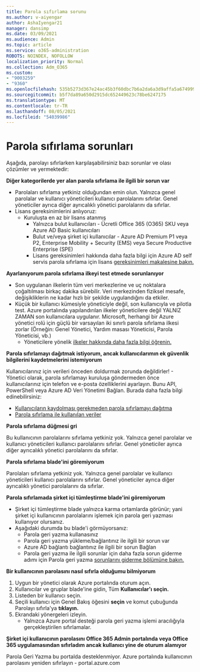 ```yaml
---
title: Parola sıfırlama sorunu
ms.author: v-aiyengar
author: AshaIyengar21
manager: dansimp
ms.date: 03/09/2021
ms.audience: Admin
ms.topic: article
ms.service: o365-administration
ROBOTS: NOINDEX, NOFOLLOW
localization_priority: Normal
ms.collection: Adm_O365
ms.custom:
- "9003259"
- "9360"
ms.openlocfilehash: 535b5273d367e24ac45b3f60dbc7b6a2da6a3d9affa5a67499989d19a1904768
ms.sourcegitcommit: b5f7da89a650d2915dc652449623c78be6247175
ms.translationtype: MT
ms.contentlocale: tr-TR
ms.lasthandoff: 08/05/2021
ms.locfileid: "54039986"
---
```

# <a name="problems-resetting-password"></a>Parola sıfırlama sorunları

Aşağıda, parolayı sıfırlarken karşılaşabilirsiniz bazı sorunlar ve olası çözümler ve yermektedir:

**Diğer kategorilerde yer alan parola sıfırlama ile ilgili bir sorun var**

- Parolaları sıfırlama yetkiniz olduğundan emin olun. Yalnızca genel parolalar ve kullanıcı yöneticileri kullanıcı parolalarını sıfırlar. Genel yöneticiler ayrıca diğer ayrıcalıklı yönetici parolalarını da sıfırlar.
- Lisans gereksinimlerini anlıyoruz:
    - Kuruluşta en az bir lisans atanmış
        - Yalnızca bulut kullanıcıları - Ücretli Office 365 (O365) SKU veya Azure AD Basic kullanıcıları
        - Bulut ve/veya şirket içi kullanıcılar - Azure AD Premium P1 veya P2, Enterprise Mobility + Security (EMS) veya Secure Productive Enterprise (SPE)
        - Lisans gereksinimleri hakkında daha fazla bilgi için Azure AD self servis parola sıfırlama için lisans [gereksinimleri makalesine bakın.](https://docs.microsoft.com/azure/active-directory/active-directory-passwords-licensing?WT.mc_id=Portal-Microsoft_Azure_Support)

**Ayarlanıyorum parola sıfırlama ilkeyi test etmede sorunlanıyor**

- Son uygulanan ilkelerin tüm veri merkezlerine ve uç noktalara çoğaltılması birkaç dakika sürebilir. Veri merkezinden fiziksel mesafe, değişikliklerin ne kadar hızlı bir şekilde uygulandığını da etkiler.
- Küçük bir kullanıcı kümesiyle yöneticiyle değil, son kullanıcıyla ve pilotla test. Azure portalında yapılandırılan ilkeler yöneticilere değil YALNIZ ZAMAN son kullanıcılara uygulanır. Microsoft, herhangi bir Azure yönetici rolü için güçlü bir varsayılan iki sınırlı parola sıfırlama ilkesi zorlar (Örneğin: Genel Yönetici, Yardım masası Yöneticisi, Parola Yöneticisi, vb.)
    - Yöneticilere yönelik [ilkeler hakkında daha fazla bilgi öğrenin.](https://docs.microsoft.com/azure/active-directory/active-directory-passwords-policy?WT.mc_id=Portal-Microsoft_Azure_Support#administrator-password-policy-differences)

**Parola sıfırlamayı dağıtmak istiyorum, ancak kullanıcılarımın ek güvenlik bilgilerini kaydetmelerini istemiyorum**

Kullanıcılarınız için verileri önceden doldurmak zorunda değildirler! - Yönetici olarak, parola sıfırlamayı kuruluşa göndermeden önce kullanıcılarınız için telefon ve e-posta özelliklerini ayarlayın. Bunu API, PowerShell veya Azure AD Veri Yönetimi Bağlan. Burada daha fazla bilgi edinebilirsiniz:
- [Kullanıcıların kaydolması gerekmeden parola sıfırlamayı dağıtma](https://docs.microsoft.com/azure/active-directory/active-directory-passwords-policy?WT.mc_id=Portal-Microsoft_Azure_Support#administrator-password-policy-differences)
- [Parola sıfırlama ile kullanılan veriler](https://docs.microsoft.com/azure/active-directory/active-directory-passwords-data?WT.mc_id=Portal-Microsoft_Azure_Support)

**Parola sıfırlama düğmesi gri**

Bu kullanıcının parolalarını sıfırlama yetkiniz yok. Yalnızca genel parolalar ve kullanıcı yöneticileri kullanıcı parolalarını sıfırlar. Genel yöneticiler ayrıca diğer ayrıcalıklı yönetici parolalarını da sıfırlar.

**Parola sıfırlama blade'ini göremiyorum**

Parolaları sıfırlama yetkiniz yok. Yalnızca genel parolalar ve kullanıcı yöneticileri kullanıcı parolalarını sıfırlar. Genel yöneticiler ayrıca diğer ayrıcalıklı yönetici parolalarını da sıfırlar.

**Parola sıfırlamada şirket içi tümleştirme blade'ini göremiyorum**

- Şirket içi tümleştirme blade yalnızca karma ortamlarda görünür; yani şirket içi kullanıcının parolalarını işlemek için parola geri yazması kullanıyor olursanız.
- Aşağıdaki durumda bu blade'i görmüyorsanız:
    - Parola geri yazma kullanasınız
    - Parola geri yazma yükleme/bağlantınız ile ilgili bir sorun var
    - Azure AD bağlantı bağlantınız ile ilgili bir sorun Bağlan
    - Parola geri yazma ile ilgili sorunlar için daha fazla sorun giderme adımı için Parola geri yazma [sorunlarını giderme bölümüne bakın.](https://docs.microsoft.com/azure/active-directory/active-directory-passwords-data?WT.mc_id=Portal-Microsoft_Azure_Support)

**Bir kullanıcının parolasını nasıl sıfırla olduğumu bilmiyorum**

1. Uygun bir yönetici olarak Azure portalında oturum açın.
1. Kullanıcılar ve gruplar blade'ine gidin, Tüm **Kullanıcılar'ı seçin.**
1. Listeden bir kullanıcı seçin.
1. Seçili kullanıcı için Genel Bakış öğesini **seçin** ve komut çubuğunda Parolayı sıfırla'ya **tıklayın.**
1. Ekrandaki yönergeleri izleyin.
    - Yalnızca Azure portal desteği parola geri yazma işlemi aracılığıyla gerçekleştirilen sıfırlamalar.

**Şirket içi kullanıcının parolasını Office 365 Admin portalında veya Office 365 uygulamasından sıfırladım ancak kullanıcı yine de oturum alamıyor**

Parola Geri Yazma bu portalda desteklenmiyor. Azure portalında kullanıcının parolasını yeniden sıfırlayın - portal.azure.com

